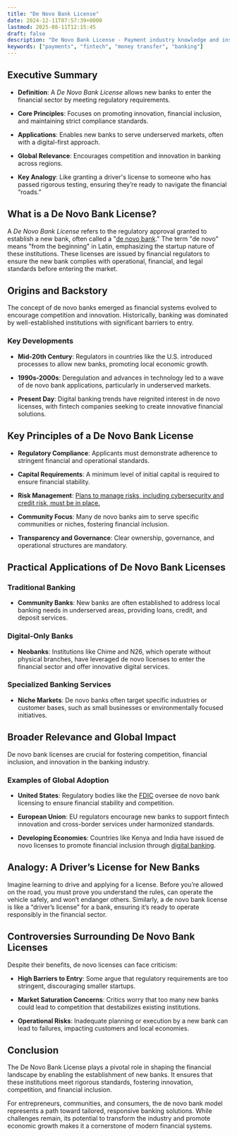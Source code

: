 ```yaml
---
title: "De Novo Bank License"
date: 2024-12-11T07:57:39+0000
lastmod: 2025-08-11T12:15:45
draft: false
description: "De Novo Bank License - Payment industry knowledge and insights"
keywords: ["payments", "fintech", "money transfer", "banking"]
---
```


## Executive Summary

- **Definition**: A *De Novo Bank License* allows new banks to enter the financial sector by meeting regulatory requirements.

- **Core Principles**: Focuses on promoting innovation, financial inclusion, and maintaining strict compliance standards.

- **Applications**: Enables new banks to serve underserved markets, often with a digital-first approach.

- **Global Relevance**: Encourages competition and innovation in banking across regions.

- **Key Analogy**: Like granting a driver's license to someone who has passed rigorous testing, ensuring they’re ready to navigate the financial “roads.”

## What is a De Novo Bank License?

A *De Novo Bank License* refers to the regulatory approval granted to establish a new bank, often called a "[de novo bank](https://faisalkhanllc.xyz/resources/payments-wiki/d/de-novo-bank-a-foundation-for-new-banking-ventures/)." The term "de novo" means "from the beginning" in Latin, emphasizing the startup nature of these institutions. These licenses are issued by financial regulators to ensure the new bank complies with operational, financial, and legal standards before entering the market.

## Origins and Backstory

The concept of de novo banks emerged as financial systems evolved to encourage competition and innovation. Historically, banking was dominated by well-established institutions with significant barriers to entry.

### Key Developments

- **Mid-20th Century**: Regulators in countries like the U.S. introduced processes to allow new banks, promoting local economic growth.

- **1990s-2000s**: Deregulation and advances in technology led to a wave of de novo bank applications, particularly in underserved markets.

- **Present Day**: Digital banking trends have reignited interest in de novo licenses, with fintech companies seeking to create innovative financial solutions.

## Key Principles of a De Novo Bank License

- **Regulatory Compliance**: Applicants must demonstrate adherence to stringent financial and operational standards.

- **Capital Requirements**: A minimum level of initial capital is required to ensure financial stability.

- **Risk Management**: [Plans to manage risks, including cybersecurity and credit risk, must be in place.](https://faisalkhanllc.xyz/resources/payments-wiki/r/risk-reduction/)

- **Community Focus**: Many de novo banks aim to serve specific communities or niches, fostering financial inclusion.

- **Transparency and Governance**: Clear ownership, governance, and operational structures are mandatory.

## Practical Applications of De Novo Bank Licenses

### Traditional Banking

- **Community Banks**: New banks are often established to address local banking needs in underserved areas, providing loans, credit, and deposit services.

### Digital-Only Banks

- **Neobanks**: Institutions like Chime and N26, which operate without physical branches, have leveraged de novo licenses to enter the financial sector and offer innovative digital services.

### Specialized Banking Services

- **Niche Markets**: De novo banks often target specific industries or customer bases, such as small businesses or environmentally focused initiatives.

## Broader Relevance and Global Impact

De novo bank licenses are crucial for fostering competition, financial inclusion, and innovation in the banking industry.

### Examples of Global Adoption

- **United States**: Regulatory bodies like the [FDIC](https://www.fdic.gov/) oversee de novo bank licensing to ensure financial stability and competition.

- **European Union**: EU regulators encourage new banks to support fintech innovation and cross-border services under harmonized standards.

- **Developing Economies**: Countries like Kenya and India have issued de novo licenses to promote financial inclusion through [digital banking](https://faisalkhanllc.xyz/resources/payments-wiki/d/digital-bank/).

## Analogy: A Driver’s License for New Banks

Imagine learning to drive and applying for a license. Before you’re allowed on the road, you must prove you understand the rules, can operate the vehicle safely, and won’t endanger others. Similarly, a de novo bank license is like a “driver’s license” for a bank, ensuring it’s ready to operate responsibly in the financial sector.

## Controversies Surrounding De Novo Bank Licenses

Despite their benefits, de novo licenses can face criticism:

- **High Barriers to Entry**: Some argue that regulatory requirements are too stringent, discouraging smaller startups.

- **Market Saturation Concerns**: Critics worry that too many new banks could lead to competition that destabilizes existing institutions.

- **Operational Risks**: Inadequate planning or execution by a new bank can lead to failures, impacting customers and local economies.

## Conclusion

The De Novo Bank License plays a pivotal role in shaping the financial landscape by enabling the establishment of new banks. It ensures that these institutions meet rigorous standards, fostering innovation, competition, and financial inclusion.

For entrepreneurs, communities, and consumers, the de novo bank model represents a path toward tailored, responsive banking solutions. While challenges remain, its potential to transform the industry and promote economic growth makes it a cornerstone of modern financial systems.